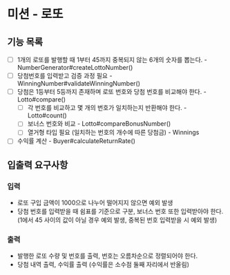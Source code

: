 # 미션 - 로또

## 기능 목록
- [ ] 1개의 로또를 발행할 때 1부터 45까지 중복되지 않는 6개의 숫자를 뽑는다. - NumberGenerator#createLottoNumber()
- [ ] 당첨번호를 입력받고 검증 과정 필요 - WinningNumber#validateWinningNumber()
- [ ] 당첨은 1등부터 5등까지 존재하며 로또 번호와 당첨 번호를 비교해야 한다. - Lotto#compare()
  - [ ] 각 번호를 비교하고 몇 개의 번호가 일치하는지 반환해야 한다. - Lotto#count()
  - [ ] 보너스 번호와 비교 - Lotto#compareBonusNumber()
  - [ ] 열거형 타입 필요 (일치하는 번호의 개수에 따른 당첨금) - Winnings
- [ ] 수익률 계산 - Buyer#calculateReturnRate()

## 입출력 요구사항
### 입력
- 로또 구입 금액이 1000으로 나누어 떨어지지 않으면 예외 발생
- 당첨 번호를 입력받을 때 쉼표를 기준으로 구분, 보너스 번호 또한 입력받아야 한다. 
   (1에서 45 사이의 값이 아닐 경우 예외 발생, 중복된 번호 입력받을 시 예외 발생)
### 출력
- 발행한 로또 수량 및 번호를 출력, 번호는 오름차순으로 정렬되어야 한다.
- 당첨 내역 출력, 수익률 출력 (수익률은 소수점 둘째 자리에서 반올림)
